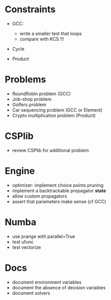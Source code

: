 # Constraints
- GCC:
  - write a smaller test that loops
  - compare with KCS !!!
  
- Cycle
- Product

# Problems
- RoundRobin problem (GCC)
- Job-shop problem 
- Golfers problem
- Car sequencing problem (GCC or Element)
- Crypto multiplication problem (Product)

# CSPlib
- review CSPlib for additional problem

# Engine
- optimizer: implement choice points pruning
- implement a backtrackable propagator __state__
- allow custom propagators
- assert that parameters make sense (cf GCC)

# Numba
- use prange with parallel=True
- test ufunc
- test vectorize

# Docs
- document environment variables
- document the absence of decision variables
- document solvers